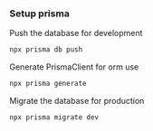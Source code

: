 ### Setup prisma

Push the database for development
```sh
npx prisma db push
```

Generate PrismaClient for orm use
```sh
npx prisma generate
```

Migrate the database for production
```sh
npx prisma migrate dev
```